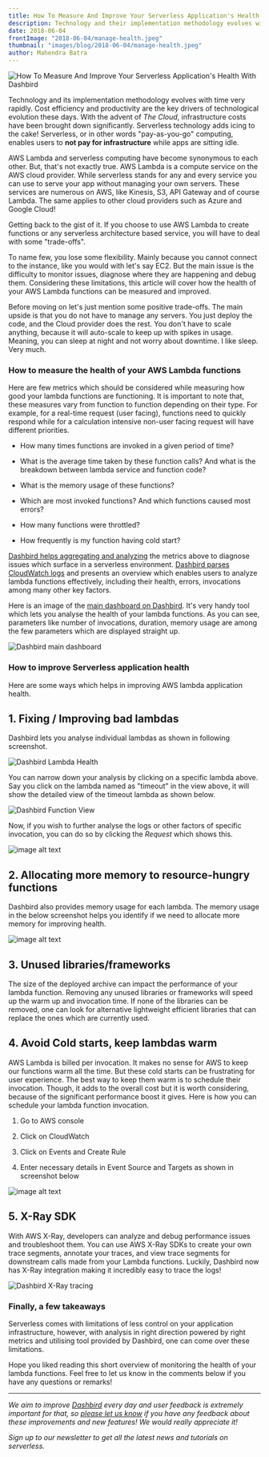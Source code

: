 ```yaml
---
title: How To Measure And Improve Your Serverless Application's Health
description: Technology and their implementation methodology evolves with time very rapidly. Cost efficiency and productivity are the key drivers of technological evolution these days.
date: 2018-06-04
frontImage: "2018-06-04/manage-health.jpeg"
thumbnail: "images/blog/2018-06-04/manage-health.jpeg"
author: Mahendra Batra
---
```


![How To Measure And Improve Your Serverless Application's Health With Dashbird](/images/blog/2018-06-04/manage-health.jpeg)

Technology and its implementation methodology evolves with time very rapidly. Cost efficiency and productivity are the key drivers of technological evolution these days. With the advent of _The Cloud_, infrastructure costs have been brought down significantly. Serverless technology adds icing to the cake! Serverless, or in other words "pay-as-you-go" computing, enables users to **not pay for infrastructure** while apps are sitting idle.

AWS Lambda and serverless computing have become synonymous to each other. But, that's not exactly true. AWS Lambda is a compute service on the AWS cloud provider. While serverless stands for any and every service you can use to serve your app without managing your own servers. These services are numerous on AWS, like Kinesis, S3, API Gateway and of course Lambda. The same applies to other cloud providers such as Azure and Google Cloud!

Getting back to the gist of it. If you choose to use AWS Lambda to create functions or any serverless architecture based service, you will have to deal with some "trade-offs". 

To name few, you lose some flexibility. Mainly because you cannot connect to the instance, like you would with let's say EC2. But the main issue is the difficulty to monitor issues, diagnose where they are happening and debug them. Considering these limitations, this article will cover how the health of your AWS Lambda functions can be measured and improved.

Before moving on let's just mention some positive trade-offs. The main upside is that you do not have to manage any servers. You just deploy the code, and the Cloud provider does the rest. You don't have to scale anything, because it will auto-scale to keep up with spikes in usage. Meaning, you can sleep at night and not worry about downtime. I like sleep. Very much.

### How to measure the health of your AWS Lambda functions

Here are few metrics which should be considered while measuring how good your lambda functions are functioning. It is important to note that, these measures vary from function to function depending on their type. For example, for a real-time request (user facing), functions need to quickly respond while for a calculation intensive non-user facing request will have different priorities.

* How many times functions are invoked in a given period of time?

* What is the average time taken by these function calls? And what is the breakdown between lambda service and function code?

* What is the memory usage of these functions? 

* Which are most invoked functions? And which functions caused most errors?

* How many functions were throttled?

* How frequently is my function having cold start?

[Dashbird helps aggregating and analyzing](/features/aws-lambda-serverless-monitoring/) the metrics above to diagnose issues which surface in a serverless environment. [Dashbird parses CloudWatch logs](/docs/learn/how-it-works/) and presents an overview which enables users to analyze lambda functions effectively, including their health, errors, invocations among many other key factors. 

Here is an image of the [main dashboard on Dashbird](/docs/learn/what-is-dashbird/). It's very handy tool which lets you analyse the health of your lambda functions. As you can see, parameters like number of invocations, duration, memory usage are among the few parameters which are displayed straight up.

![Dashbird main dashboard](/images/blog/2018-06-04/image_0.png)


### How to improve Serverless application health
Here are some ways which helps in improving AWS lambda application health.

## 1. Fixing / Improving bad lambdas
Dashbird lets you analyse individual lambdas as shown in following screenshot. 

![Dashbird Lambda Health](/images/blog/2018-06-04/image_1.png)

You can narrow down your analysis by clicking on a specific lambda above. Say you click on the lambda named as "timeout" in the view above, it will show the detailed view of the timeout lambda as shown below.

![Dashbird Function View](/images/blog/2018-06-04/image_2.png)

Now, if you wish to further analyse the logs or other factors of specific invocation, you can do so by clicking the _Request_  which shows this.

![image alt text](/images/blog/2018-06-04/image_3.png)

## 2. Allocating more memory to resource-hungry functions
Dashbird also provides memory usage for each lambda. The memory usage in the below screenshot helps you identify if we need to allocate more memory for improving health.

![image alt text](/images/blog/2018-06-04/image_4.png)

## 3. Unused libraries/frameworks
The size of the deployed archive can impact the performance of your lambda function. Removing any unused libraries or frameworks will speed up the warm up and invocation time. If none of the libraries can be removed, one can look for alternative lightweight efficient libraries that can replace the ones which are currently used. 

## 4. Avoid Cold starts, keep lambdas warm
AWS Lambda is billed per invocation. It makes no sense for AWS to keep our functions warm all the time. But these cold starts can be frustrating for user experience. The best way to keep them warm is to schedule their invocation. Though, it adds to the overall cost but it is worth considering, because of the significant performance boost it gives. Here is how you can schedule your lambda function invocation.

1. Go to AWS console

2. Click on CloudWatch

3. Click on Events and Create Rule

4. Enter necessary details in Event Source and Targets as shown in screenshot below

![image alt text](/images/blog/2018-06-04/image_5.png)

## 5. X-Ray SDK
With AWS X-Ray, developers can analyze and debug performance issues and troubleshoot them. You can use AWS X-Ray SDKs to create your own trace segments, annotate your traces, and view trace segments for downstream calls made from your Lambda functions. Luckily, Dashbird now has X-Ray integration making it incredibly easy to trace the logs!

![Dashbird X-Ray tracing](/images/blog/02-05-2018/trace-3-dashbirdapp.png)

### Finally, a few takeaways

Serverless comes with limitations of less control on your application infrastructure, however, with analysis in right direction powered by right metrics and utilising tool provided by Dashbird, one can come over these limitations. 

Hope you liked reading this short overview of monitoring the health of your lambda functions. Feel free to let us know in the comments below if you have any questions or remarks!

---

_We aim to improve [Dashbird](https://dashbird.io/) every day and user feedback is extremely important for that, so [please let us know](mailto:support@dashbird.io) if you have any feedback about these improvements and new features! We would really appreciate it!_

_Sign up to our newsletter to get all the latest news and tutorials on serverless._
